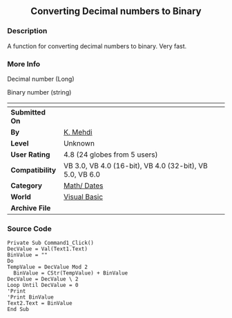 ﻿<div align="center">

## Converting Decimal numbers to Binary


</div>

### Description

A function for converting decimal numbers to binary. Very fast.
 
### More Info
 
Decimal number (Long)

Binary number (string)


<span>             |<span>
---                |---
**Submitted On**   |
**By**             |[K\. Mehdi](https://github.com/Planet-Source-Code/PSCIndex/blob/master/ByAuthor/k-mehdi.md)
**Level**          |Unknown
**User Rating**    |4.8 (24 globes from 5 users)
**Compatibility**  |VB 3\.0, VB 4\.0 \(16\-bit\), VB 4\.0 \(32\-bit\), VB 5\.0, VB 6\.0
**Category**       |[Math/ Dates](https://github.com/Planet-Source-Code/PSCIndex/blob/master/ByCategory/math-dates__1-37.md)
**World**          |[Visual Basic](https://github.com/Planet-Source-Code/PSCIndex/blob/master/ByWorld/visual-basic.md)
**Archive File**   |[](https://github.com/Planet-Source-Code/k-mehdi-converting-decimal-numbers-to-binary__1-795/archive/master.zip)





### Source Code

```
Private Sub Command1_Click()
DecValue = Val(Text1.Text)
BinValue = ""
Do
TempValue = DecValue Mod 2
  BinValue = CStr(TempValue) + BinValue
DecValue = DecValue \ 2
Loop Until DecValue = 0
'Print
'Print BinValue
Text2.Text = BinValue
End Sub
```

